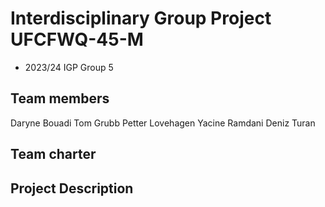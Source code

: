 # Interdisciplinary Group Project UFCFWQ-45-M
* 2023/24 IGP Group 5

## Team members
Daryne Bouadi
Tom Grubb
Petter Lovehagen
Yacine Ramdani
Deniz Turan


## Team charter

## Project Description

